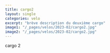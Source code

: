 ```yaml
---
title: cargo2
layout: single
categories: velo
excerpt: "brève description du deuxième cargo"
image1: "/_pages/velos/2023-02/cargo2.jpg"
image2: "/_pages/velos/2023-02/cargo2.jpg"
---
```

cargo 2
